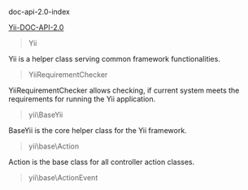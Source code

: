 doc-api-2.0-index

[Yii-DOC-API-2.0](https://www.yiiframework.com/doc/api/2.0/index)


> Yii

Yii is a helper class serving common framework functionalities.

> YiiRequirementChecker 

YiiRequirementChecker allows checking, if current system meets the requirements for running the Yii application.


> yii\BaseYii

BaseYii is the core helper class for the Yii framework.

> yii\base\Action

Action is the base class for all controller action classes.

> yii\base\ActionEvent